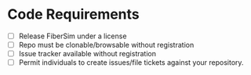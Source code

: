 # Code Requirements

- [ ] Release FiberSim under a license
- [ ] Repo must be clonable/browsable without registration
- [ ] Issue tracker available without registration
- [ ] Permit individuals to create issues/file tickets against your repository.
